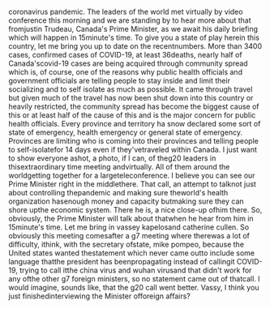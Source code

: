 

coronavirus pandemic.
The leaders of the world met virtually by video conference this morning and we are standing by to hear more about that fromjustin Trudeau, Canada's Prime Minister, as we await his daily briefing which will happen in 15minute's time.
To give you a state of play herein this country, let me bring you up to date on the recentnumbers.
More than 3400 cases, confirmed cases of COVID-19, at least 36deaths, nearly half of Canada'scovid-19 cases are being acquired through community spread which is, of course, one of the reasons why public health officials and government officials are telling people to stay inside and limit their socializing and to self isolate as much as possible.
It came through travel but given much of the travel has now been shut down into this country or heavily restricted, the community spread has become the biggest cause of this or at least half of the cause of this and is the major concern for public health officials.
Every province and territory ha snow declared some sort of state of emergency, health emergency or general state of emergency.
Provinces are limiting who is coming into their provinces and telling people to self-isolatefor 14 days even if they'vetraveled within Canada.
I just want to show everyone ashot, a photo, if I can, of theg20 leaders in thisextraordinary time meeting andvirtually.
All of them around the worldgetting together for a largeteleconference.
I believe you can see our Prime Minister right in the middlethere.
That call, an attempt to talknot just about controlling thepandemic and making sure theworld's health organization hasenough money and capacity butmaking sure they can shore upthe economic system.
There he is, a nice close-up ofhim there.
So, obviously, the Prime Minister will talk about thatwhen he hear from him in 15minute's time.
Let me bring in vassey kapelosand catherine cullen.
So obviously this meeting comesafter a g7 meeting where therewas a lot of difficulty, ithink, with the secretary ofstate, mike pompeo, because the United states wanted thestatement which never came outto include some language thatthe president has beenpropagating instead of callingit COVID-19, trying to call itthe china virus and wuhan virusand that didn't work for any ofthe other g7 foreign ministers, so no statement came out of thatcall.
I would imagine, sounds like, that the g20 call went better.
Vassy, I think you just finishedinterviewing the Minister offoreign affairs?
